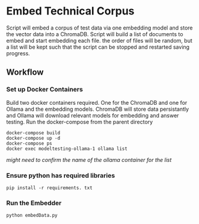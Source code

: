 # Embed Technical Corpus

Script will embed a corpus of test data via one embedding model and store 
the vector data into a ChromaDB. Script will build a list of documents to embed and start
embedding each file.  the order of files will be random, but a list will be kept such
that the script can be stopped and restarted saving progress.

## Workflow

### Set up Docker Containers

Build two docker containers required.  One for the ChromaDB and one for Ollama and the embedding models.
ChromaDB will store data persistantly and Ollama will download relevant models for embedding and 
answer testing.  Run the docker-compose from the parent directory

```
docker-compose build
docker-compose up -d
docker-compose ps
docker exec modeltesting-ollama-1 ollama list
```
*might need to confirm the name of the ollama container for the list*

### Ensure python has required libraries
```
pip install -r requirements. txt
```

### Run the Embedder
```
python embedData.py
```



